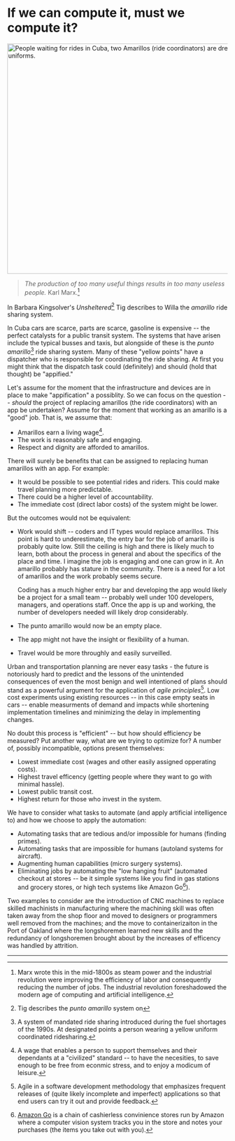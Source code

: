 # If we can compute it, must we compute it?

<img src="https://hitchwiki.org/en/images/en/b/bf/Amarillo.jpg"
  alt="People waiting for rides in Cuba, two Amarillos (ride coordinators) are dressed in yellow uniforms."
  style="width: 650px; height: 525px; object-fit: cover; object-position: 0px 0px;">

> *The production of too many useful things results in too many useless people.* Karl Marx.[^marx]

In Barbara Kingsolver's *Unsheltered*[^unsheltered] Tig describes to Willa the *amarillo* ride sharing system.

In Cuba cars are scarce, parts are scarce, gasoline is expensive -- the perfect catalysts for a public transit system. The systems that have arisen include the typical busses and taxis, but alongside of these is the *punto amarillo*[^amarillo] ride sharing system. Many of these "yellow points" have a dispatcher who is responsible for coordinating the ride sharing. At first you might think that the dispatch task could (definitely) and should (hold that thought) be "appified."

Let's assume for the moment that the infrastructure and devices are in place to make "appification" a possiblity. So we can focus on the question -- *should* the project of replacing amarillos (the ride coordinators) with an app be undertaken? Assume for the moment that working as an amarillo is a "good" job. That is, we assume that:
* Amarillos earn a living wage[^living].
* The work is reasonably safe and engaging.
* Respect and dignity are afforded to amarillos.

There will surely be benefits that can be assigned to replacing human amarillos with an app. For example:
* It would be possible to see potential rides and riders. This could make travel planning more predictable.
* There could be a higher level of accountability.
* The immediate cost (direct labor costs) of the system might be lower.

But the outcomes would not be equivalent:
* Work would shift -- coders and IT types would replace amarillos. This point is hard to underestimate, the entry bar for the job of amarillo is probably quite low. Still the ceiling is high and there is likely much to learn, both about the process in general and about the specifics of the place and time. I imagine the job is engaging and one can grow in it. An amarillo probably has stature in the community. There is a need for a lot of amarillos and the work probably seems secure.

  Coding has a much higher entry bar and developing the app would likely be a project for a small team -- probably well under 100 developers, managers, and operations staff. Once the app is up and working, the number of developers needed will likely drop considerably.
* The punto amarillo would now be an empty place.
* The app might not have the insight or flexibility of a human.
* Travel would be more throughly and easily surveilled.

Urban and transportation planning are never easy tasks - the future is notoriously hard to predict and the lessons of the unintended consequences of even the most benign and well intentioned of plans should stand as a powerful argument for the application of *agile principles*[^agile]. Low cost experiments using existing resources -- in this case empty seats in cars -- enable measurments of demand and impacts while shortening implementation timelines and minimizing the delay in implementing changes.

No doubt this process is "efficient" -- but how should efficiency be measured? Put another way, what are we trying to optimize for? A number of, possibly incompatible, options present themselves:
* Lowest immediate cost (wages and other easily assigned opperating costs).
* Highest travel efficency (getting people where they want to go with minimal hassle).
* Lowest public transit cost.
* Highest return for those who invest in the system.

We have to consider what tasks to automate (and apply artificial intelligence to) and how we choose to apply the automation:
* Automating tasks that are tedious and/or impossible for humans (finding primes).
* Automating tasks that are impossible for humans (autoland systems for aircraft).
* Augmenting human capabilities (micro surgery systems).
* Eliminating jobs by automating the "low hanging fruit" (automated checkout at stores -- be it simple systems like you find in gas stations and grocery stores, or high tech systems like Amazon Go[^go]).

Two examples to consider are the introduction of CNC machines to replace skilled machinists in manufacturing where the machining skill was often taken away from the shop floor and moved to designers or programmers well removed from the machines; and the move to containerizaiton in the Port of Oakland where the longshoremen learned new skills and the redundancy of longshoremen brought about by the increases of efficency was handled by attrition.

---

[^marx]: Marx wrote this in the mid-1800s as steam power and the industrial revolution were improving the efficiency of labor and consequently reducing the number of jobs. The industrial revolution foreshadowed the modern age of computing and artificial intelligence.

[^unsheltered]: Tig describes the *punto amarillo* system on 

[^amarillo]: A system of mandated ride sharing introduced during the fuel shortages of the 1990s. At designated points a person wearing a yellow uniform coordinated ridesharing.

[^agile]: Agile in a software development methodology that emphasizes frequent releases of (quite likely incomplete and imperfect) applications so that end users can try it out and provide feedback.

[^living]: A wage that enables a person to support themselves and their dependants at a "civilized" standard -- to have the necesities, to save enough to be free from econmic stress, and to enjoy a modicum of leisure.

[^go]: [Amazon Go](https://en.wikipedia.org/wiki/Amazon_Go) is a chain of cashierless convinience stores run by Amazon where a computer vision system tracks you in the store and notes your purchases (the items you take out with you).
